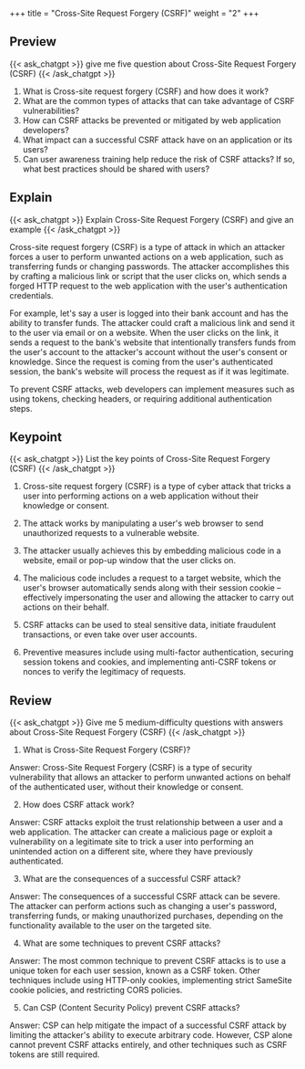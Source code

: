+++
title = "Cross-Site Request Forgery (CSRF)"
weight = "2"
+++
## Preview
{{< ask_chatgpt >}}
give me five question about Cross-Site Request Forgery (CSRF)
{{< /ask_chatgpt >}}



1. What is Cross-site request forgery (CSRF) and how does it work?
2. What are the common types of attacks that can take advantage of CSRF vulnerabilities?
3. How can CSRF attacks be prevented or mitigated by web application developers?
4. What impact can a successful CSRF attack have on an application or its users?
5. Can user awareness training help reduce the risk of CSRF attacks? If so, what best practices should be shared with users?   

## Explain
{{< ask_chatgpt >}}
Explain Cross-Site Request Forgery (CSRF) and give an example
{{< /ask_chatgpt >}}



Cross-site request forgery (CSRF) is a type of attack in which an attacker forces a user to perform unwanted actions on a web application, such as transferring funds or changing passwords. The attacker accomplishes this by crafting a malicious link or script that the user clicks on, which sends a forged HTTP request to the web application with the user's authentication credentials.

For example, let's say a user is logged into their bank account and has the ability to transfer funds. The attacker could craft a malicious link and send it to the user via email or on a website. When the user clicks on the link, it sends a request to the bank's website that intentionally transfers funds from the user's account to the attacker's account without the user's consent or knowledge. Since the request is coming from the user's authenticated session, the bank's website will process the request as if it was legitimate. 

To prevent CSRF attacks, web developers can implement measures such as using tokens, checking headers, or requiring additional authentication steps.   

## Keypoint
{{< ask_chatgpt >}}
List the key points of Cross-Site Request Forgery (CSRF)
{{< /ask_chatgpt >}}



1. Cross-site request forgery (CSRF) is a type of cyber attack that tricks a user into performing actions on a web application without their knowledge or consent.

2. The attack works by manipulating a user's web browser to send unauthorized requests to a vulnerable website.

3. The attacker usually achieves this by embedding malicious code in a website, email or pop-up window that the user clicks on.

4. The malicious code includes a request to a target website, which the user's browser automatically sends along with their session cookie – effectively impersonating the user and allowing the attacker to carry out actions on their behalf.

5. CSRF attacks can be used to steal sensitive data, initiate fraudulent transactions, or even take over user accounts.

6. Preventive measures include using multi-factor authentication, securing session tokens and cookies, and implementing anti-CSRF tokens or nonces to verify the legitimacy of requests.   

## Review
{{< ask_chatgpt >}}
Give me 5 medium-difficulty questions with answers about Cross-Site Request Forgery (CSRF)
{{< /ask_chatgpt >}}

1. What is Cross-Site Request Forgery (CSRF)? 

Answer: Cross-Site Request Forgery (CSRF) is a type of security vulnerability that allows an attacker to perform unwanted actions on behalf of the authenticated user, without their knowledge or consent.

2. How does CSRF attack work? 

Answer: CSRF attacks exploit the trust relationship between a user and a web application. The attacker can create a malicious page or exploit a vulnerability on a legitimate site to trick a user into performing an unintended action on a different site, where they have previously authenticated.

3. What are the consequences of a successful CSRF attack? 

Answer: The consequences of a successful CSRF attack can be severe. The attacker can perform actions such as changing a user's password, transferring funds, or making unauthorized purchases, depending on the functionality available to the user on the targeted site.

4. What are some techniques to prevent CSRF attacks? 

Answer: The most common technique to prevent CSRF attacks is to use a unique token for each user session, known as a CSRF token. Other techniques include using HTTP-only cookies, implementing strict SameSite cookie policies, and restricting CORS policies.

5. Can CSP (Content Security Policy) prevent CSRF attacks? 

Answer: CSP can help mitigate the impact of a successful CSRF attack by limiting the attacker's ability to execute arbitrary code. However, CSP alone cannot prevent CSRF attacks entirely, and other techniques such as CSRF tokens are still required.   

